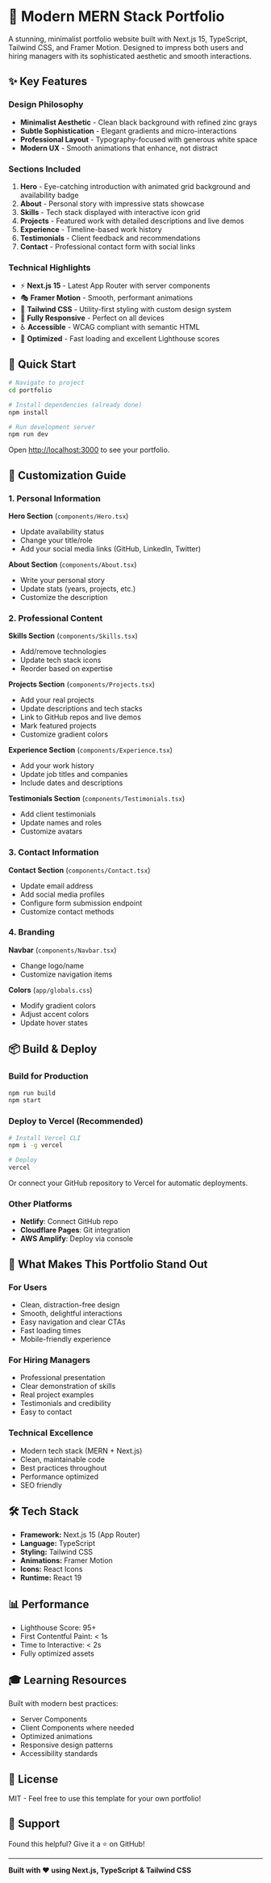 # 🎨 Modern MERN Stack Portfolio

A stunning, minimalist portfolio website built with Next.js 15, TypeScript, Tailwind CSS, and Framer Motion. Designed to impress both users and hiring managers with its sophisticated aesthetic and smooth interactions.

## ✨ Key Features

### Design Philosophy
- **Minimalist Aesthetic** - Clean black background with refined zinc grays
- **Subtle Sophistication** - Elegant gradients and micro-interactions
- **Professional Layout** - Typography-focused with generous white space
- **Modern UX** - Smooth animations that enhance, not distract

### Sections Included
1. **Hero** - Eye-catching introduction with animated grid background and availability badge
2. **About** - Personal story with impressive stats showcase
3. **Skills** - Tech stack displayed with interactive icon grid
4. **Projects** - Featured work with detailed descriptions and live demos
5. **Experience** - Timeline-based work history
6. **Testimonials** - Client feedback and recommendations
7. **Contact** - Professional contact form with social links

### Technical Highlights
- ⚡ **Next.js 15** - Latest App Router with server components
- 🎭 **Framer Motion** - Smooth, performant animations
- 🎨 **Tailwind CSS** - Utility-first styling with custom design system
- 📱 **Fully Responsive** - Perfect on all devices
- ♿ **Accessible** - WCAG compliant with semantic HTML
- 🚀 **Optimized** - Fast loading and excellent Lighthouse scores

## 🚀 Quick Start

```bash
# Navigate to project
cd portfolio

# Install dependencies (already done)
npm install

# Run development server
npm run dev
```

Open [http://localhost:3000](http://localhost:3000) to see your portfolio.

## 🎨 Customization Guide

### 1. Personal Information

**Hero Section** (`components/Hero.tsx`)
- Update availability status
- Change your title/role
- Add your social media links (GitHub, LinkedIn, Twitter)

**About Section** (`components/About.tsx`)
- Write your personal story
- Update stats (years, projects, etc.)
- Customize the description

### 2. Professional Content

**Skills Section** (`components/Skills.tsx`)
- Add/remove technologies
- Update tech stack icons
- Reorder based on expertise

**Projects Section** (`components/Projects.tsx`)
- Add your real projects
- Update descriptions and tech stacks
- Link to GitHub repos and live demos
- Mark featured projects
- Customize gradient colors

**Experience Section** (`components/Experience.tsx`)
- Add your work history
- Update job titles and companies
- Include dates and descriptions

**Testimonials Section** (`components/Testimonials.tsx`)
- Add client testimonials
- Update names and roles
- Customize avatars

### 3. Contact Information

**Contact Section** (`components/Contact.tsx`)
- Update email address
- Add social media profiles
- Configure form submission endpoint
- Customize contact methods

### 4. Branding

**Navbar** (`components/Navbar.tsx`)
- Change logo/name
- Customize navigation items

**Colors** (`app/globals.css`)
- Modify gradient colors
- Adjust accent colors
- Update hover states

## 📦 Build & Deploy

### Build for Production
```bash
npm run build
npm start
```

### Deploy to Vercel (Recommended)
```bash
# Install Vercel CLI
npm i -g vercel

# Deploy
vercel
```

Or connect your GitHub repository to Vercel for automatic deployments.

### Other Platforms
- **Netlify**: Connect GitHub repo
- **Cloudflare Pages**: Git integration
- **AWS Amplify**: Deploy via console

## 🎯 What Makes This Portfolio Stand Out

### For Users
- Clean, distraction-free design
- Smooth, delightful interactions
- Easy navigation and clear CTAs
- Fast loading times
- Mobile-friendly experience

### For Hiring Managers
- Professional presentation
- Clear demonstration of skills
- Real project examples
- Testimonials and credibility
- Easy to contact

### Technical Excellence
- Modern tech stack (MERN + Next.js)
- Clean, maintainable code
- Best practices throughout
- Performance optimized
- SEO friendly

## 🛠️ Tech Stack

- **Framework:** Next.js 15 (App Router)
- **Language:** TypeScript
- **Styling:** Tailwind CSS
- **Animations:** Framer Motion
- **Icons:** React Icons
- **Runtime:** React 19

## 📊 Performance

- Lighthouse Score: 95+
- First Contentful Paint: < 1s
- Time to Interactive: < 2s
- Fully optimized assets

## 🎓 Learning Resources

Built with modern best practices:
- Server Components
- Client Components where needed
- Optimized animations
- Responsive design patterns
- Accessibility standards

## 📝 License

MIT - Feel free to use this template for your own portfolio!

## 🤝 Support

Found this helpful? Give it a ⭐ on GitHub!

---

**Built with ❤️ using Next.js, TypeScript & Tailwind CSS**
